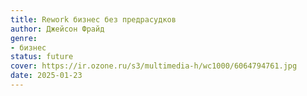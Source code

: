 ```yaml
---
title: Rework бизнес без предрасудков
author: Джейсон Фрайд
genre:
- бизнес
status: future
cover: https://ir.ozone.ru/s3/multimedia-h/wc1000/6064794761.jpg
date: 2025-01-23
---
```


